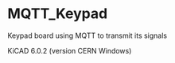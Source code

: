 # MQTT_KeypadKeypad board using MQTT to transmit its signalsKiCAD  6.0.2 (version CERN Windows)